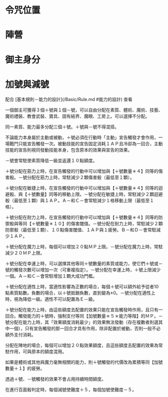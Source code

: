 # 令咒位置



# 陣營



# 御主身分



# 加號與減號

配合 [基本規則－能力的設計](/Basic/Rule.md #能力的設計) 查看

一個御主可獲得３個＋號與１個－號，可以自由分配在素質、體術、魔術、技藝、魔術禮裝、教會武裝、寶具、固有結界、魔眼、工房上。可以選擇不分配。

同一素質、能力最多分配三個＋號。＋號與－號不得混搭。

不論能力本身屬於主動或被動，＋號必須在行動時「主動」宣告觸發才會作用，一場戰鬥只能宣告觸發一次。被動技能的宣告固定消耗１ＡＰ且冷卻為一回合，主動技能的宣告則視同發動技能本身，包含原本的效果與宣告的效果。

－號會常駐使素質降低一級並返還１０點額度。

＋號分配在筋力上時，在宣告觸發的行動中可以增加與【＋號數量＊４】同等的傷害骰。－號分配在筋力上時，常駐減少２顆傷害骰（最低至１顆）。

＋號分配在敏捷上時，在宣告觸發的行動中可以增加與【＋號數量＊４】同等的迴避骰、與【＋號數量】同等的移動上限。－號分配在敏捷上時，常駐減少２顆迴避骰（最低至１顆）與１ＡＰ。Ａ－和Ｃ－會常駐減少１格移動上限（最低至１格）。

＋號分配在耐力上時，在宣告觸發的行動中可以增加與【＋號數量＊４】同等的防禦骰與等同【＋號數量＊１０】的傷害閾值。－號分配在耐力上時，常駐減少２顆防禦骰（最低至１顆）、１０點傷害閾值、１ＡＰ與１疲勞。Ｂ－和Ｄ－會常駐減少１ＡＰ。

＋號分配在魔力上時，每個可以增加２０點ＭＰ上限。－號分配在魔力上時，常駐減少２０ＭＰ上限。

＋號分配在幸運上時，可以選擇其他等同＋號數量的素質或能力，使它們＋號或－號的觸發次數可以增加一次（可重複指定）。－號分配在幸運上時，＋號上限減少一個。Ａ－和Ｃ－會常駐增加１顆大成功門檻。

＋號分配在適性上時，當適性影響為正數的場合，每個＋號可以額外給予從者10點素質點數。負數的場合，以＋號抵銷負數，直到變為±0。－號分配在適性上時，視為降低一級。適性不可以配置為Ｅ－級。

＋號分配在能力上時，由這些額度去配置的效果只能在宣告觸發時作用，且只有一回合。觸發能力的＋號時，強制支付等同【加號數量＊５＊能力等階】的ＭＰ。－號分配在能力上時，其「效果額度消耗最少」的效果無法發動（存在複數者則選其中一個），只有宣告觸發的那一回合才具有作用，除非配置於被動，否則一般不必額外支付消耗。

分配在陣地的場合，每個可以增加２０點效果額度，且這些額度去配置的效果為常駐作用，可與原本的額度混用。

如果是體術或其他與魔力毫無相關的能力，則＋號觸發的代價改為累積等同【加號數量＋１】的疲勞。

透過＋號、－號觸發的效果不會占用持續時間額度。

在進行百面骰判定時，每個減號使難度＋５，每個加號使難度－５。